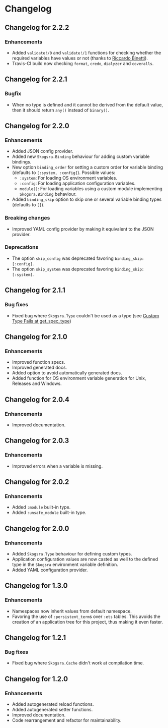 # Changelog

## Changelog for 2.2.2

### Enhancements

  * Added `validate!/0` and `validate!/1` functions for checking whether the
    required variables have values or not (thanks to
    [Riccardo Binetti](https://github.com/rbino)).
  * Travis-CI build now checking `format`, `credo`, `dialyzer` and `coveralls`.

## Changelog for 2.2.1

### Bugfix

  * When no type is defined and it cannot be derived from the default value,
    then it should return `any()` instead of `binary()`.

## Changelog for 2.2.0

### Enhancements

  * Added JSON config provider.
  * Added new `Skogsra.Binding` behaviour for adding custom variable bindings.
  * New option `binding_order` for setting a custom order for variable binding
    (defaults to `[:system, :config]`). Possible values:
    + `:system`: For loading OS environment variables.
    + `:config`: For loading application configuration variables.
    + `module()`: For loading variables using a custom module implementing
      `Skogsra.Binding` behaviour.
  * Added `binding_skip` option to skip one or several variable binding types
    (defaults to `[]`).

### Breaking changes

  * Improved YAML config provider by making it equivalent to the JSON provider.

### Deprecations

  * The option `skip_config` was deprecated favoring `binding_skip: [:config]`.
  * The option `skip_system` was deprecated favoring `binding_skip: [:system]`.

## Changelog for 2.1.1

### Bug fixes

  * Fixed bug where `Skogsra.Type` couldn't be used as a type (see [Custom Type Fails at get_spec_type](https://github.com/gmtprime/skogsra/issues/4))

## Changelog for 2.1.0

### Enhancements

  * Improved function specs.
  * Improved generated docs.
  * Added option to avoid automatically generated docs.
  * Added function for OS environment variable generation for Unix, Releases
    and Windows.

## Changelog for 2.0.4

### Enhancements

  * Improved documentation.

## Changelog for 2.0.3

### Enhancements

  * Improved errors when a variable is missing.

## Changelog for 2.0.2

### Enhancements

  * Added `:module` built-in type.
  * Added `:unsafe_module` built-in type.

## Changelog for 2.0.0

### Enhancements

  * Added `Skogsra.Type` behaviour for defining custom types.
  * Application configuration values are now casted as well to the defined
    type in the `Skogsra` environment variable definition.
  * Added YAML configuration provider.

## Changelog for 1.3.0

### Enhancements

  * Namespaces now inherit values from default namespace.
  * Favoring the use of `:persistent_term`s over `:ets` tables. This avoids the
    creation of an application tree for this project, thus making it even
    faster.

## Changelog for 1.2.1

### Bug fixes

  * Fixed bug where `Skogsra.Cache` didn't work at compilation time.

## Changelog for 1.2.0

### Enhancements

  * Added autogenerated reload functions.
  * Added autogenerated setter functions.
  * Improved documentation.
  * Code rearrangement and refactor for maintainability.
